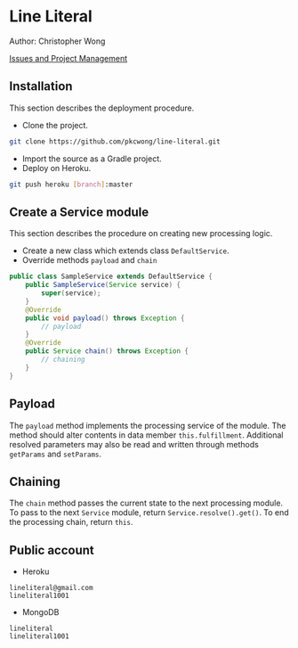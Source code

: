 # Line Literal

Author: Christopher Wong

[Issues and Project Management](https://waffle.io/pkcwong/line-literal)

## Installation
This section describes the deployment procedure.

- Clone the project.
```bash
git clone https://github.com/pkcwong/line-literal.git
```
- Import the source as a Gradle project.
- Deploy on Heroku.
```bash
git push heroku [branch]:master
```

## Create a Service module
This section describes the procedure on creating new processing logic.

- Create a new class which extends class ```DefaultService```.
- Override methods ```payload``` and ```chain```

```Java
public class SampleService extends DefaultService {
	public SampleService(Service service) {
		super(service);
	}
	@Override
	public void payload() throws Exception {
		// payload
	}
	@Override
	public Service chain() throws Exception {
		// chaining
	}
}
```

## Payload
The ```payload``` method implements the processing service of the module. The method should alter contents in data member ```this.fulfillment```. Additional resolved parameters may also be read and written through methods ```getParams``` and ```setParams```.

## Chaining
The ```chain``` method passes the current state to the next processing module. To pass to the next ```Service``` module, return ```Service.resolve().get()```. To end the processing chain, return ```this```.

## Public account
- Heroku
```
lineliteral@gmail.com
lineliteral1001
```

- MongoDB
```
lineliteral
lineliteral1001
```
